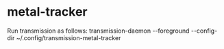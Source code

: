 metal-tracker
=============

Run transmission as follows:
transmission-daemon --foreground --config-dir ~/.config/transmission-metal-tracker
